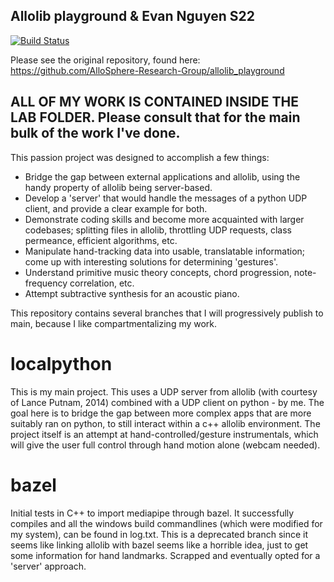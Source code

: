 ## Allolib playground & Evan Nguyen S22
[![Build Status](https://travis-ci.org/AlloSphere-Research-Group/allolib_playground.svg?branch=master)](https://travis-ci.org/AlloSphere-Research-Group/allolib_playground)

Please see the original repository, found here: https://github.com/AlloSphere-Research-Group/allolib_playground

## ALL OF MY WORK IS CONTAINED INSIDE THE LAB FOLDER. Please consult that for the main bulk of the work I've done.

This passion project was designed to accomplish a few things:
 - Bridge the gap between external applications and allolib, using the handy property of allolib being server-based.
 - Develop a 'server' that would handle the messages of a python UDP client, and provide a clear example for both.
 - Demonstrate coding skills and become more acquainted with larger codebases; splitting files in allolib, throttling UDP requests, class permeance, efficient algorithms, etc.
 - Manipulate hand-tracking data into usable, translatable information; come up with interesting solutions for determining 'gestures'.
 - Understand primitive music theory concepts, chord progression, note-frequency correlation, etc.
 - Attempt subtractive synthesis for an acoustic piano.

This repository contains several branches that I will progressively publish to main, because I like compartmentalizing my work.
# localpython 
This is my main project. This uses a UDP server from allolib (with courtesy of Lance Putnam, 2014) combined with a UDP client on python - by me. The goal here is to bridge the gap between more complex apps that are more suitably ran on python, to still interact within a c++ allolib environment. The project itself is an attempt at hand-controlled/gesture instrumentals, which will give the user full control through hand motion alone (webcam needed).

# bazel 
Initial tests in C++ to import mediapipe through bazel. It successfully compiles and all the windows build commandlines (which were modified for my system), can be found in log.txt. This is a deprecated branch since it seems like linking allolib with bazel seems like a horrible idea, just to get some information for hand landmarks. Scrapped and eventually opted for a 'server' approach.

